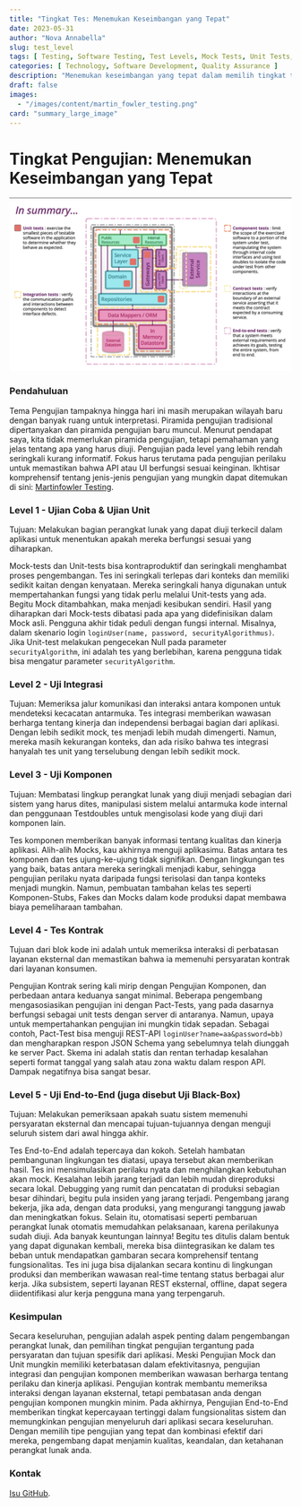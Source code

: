 ```yaml
---
title: "Tingkat Tes: Menemukan Keseimbangan yang Tepat"
date: 2023-05-31
author: "Nova Annabella"
slug: test_level
tags: [ Testing, Software Testing, Test Levels, Mock Tests, Unit Tests, Integration Tests, Component Tests, Contract Tests, End-to-End Tests ]
categories: [ Technology, Software Development, Quality Assurance ]
description: "Menemukan keseimbangan yang tepat dalam memilih tingkat tes yang sesuai untuk pengujian perangkat lunak"
draft: false
images:
  - "/images/content/martin_fowler_testing.png"
card: "summary_large_image"
---
```



# Tingkat Pengujian: Menemukan Keseimbangan yang Tepat

[![testebenen](/images/content/martin_fowler_testing.png)](https://martinfowler.com/articles/microservice-testing/)


### Pendahuluan

Tema Pengujian tampaknya hingga hari ini masih merupakan wilayah baru dengan banyak ruang untuk interpretasi. Piramida pengujian tradisional dipertanyakan dan piramida pengujian baru muncul. Menurut pendapat saya, kita tidak memerlukan piramida pengujian, tetapi pemahaman yang jelas tentang apa yang harus diuji. Pengujian pada level yang lebih rendah seringkali kurang informatif. Fokus harus terutama pada pengujian perilaku untuk memastikan bahwa 
API 
atau UI berfungsi sesuai keinginan. Ikhtisar komprehensif tentang jenis-jenis pengujian yang mungkin dapat ditemukan di sini: 
[Martinfowler Testing](https://martinfowler.com/articles/microservice-testing/).


### Level 1 - Ujian Coba & Ujian Unit

Tujuan: Melakukan bagian perangkat lunak yang dapat diuji terkecil dalam aplikasi untuk menentukan apakah mereka berfungsi sesuai yang diharapkan.

Mock-tests dan Unit-tests bisa kontraproduktif dan seringkali menghambat proses pengembangan. Tes ini seringkali terlepas dari konteks dan memiliki sedikit kaitan dengan kenyataan. Mereka seringkali hanya digunakan untuk mempertahankan fungsi yang tidak perlu melalui Unit-tests yang ada. Begitu Mock ditambahkan, maka menjadi kesibukan sendiri. Hasil yang diharapkan dari Mock-tests dibatasi pada apa yang didefinisikan dalam Mock asli. Pengguna akhir tidak peduli dengan fungsi internal. Misalnya, dalam skenario login `loginUser(name, password, securityAlgorithmus)`. Jika Unit-test melakukan pengecekan Null pada parameter `securityAlgorithm`, ini adalah tes yang berlebihan, karena pengguna tidak bisa mengatur parameter `securityAlgorithm`.


### Level 2 - Uji Integrasi

Tujuan: Memeriksa jalur komunikasi dan interaksi antara komponen untuk mendeteksi kecacatan antarmuka. Tes integrasi
memberikan wawasan berharga tentang kinerja dan independensi berbagai bagian dari aplikasi. Dengan lebih sedikit mock,
tes menjadi lebih mudah dimengerti. Namun, mereka masih kekurangan konteks, dan ada risiko bahwa tes integrasi hanyalah
tes unit yang terselubung dengan lebih sedikit mock.

### Level 3 - Uji Komponen

Tujuan: Membatasi lingkup perangkat lunak yang diuji menjadi sebagian dari sistem yang harus dites, manipulasi sistem
melalui antarmuka kode internal dan penggunaan Testdoubles untuk mengisolasi kode yang diuji dari komponen lain.

Tes komponen memberikan banyak informasi tentang kualitas dan kinerja aplikasi. Alih-alih
Mocks, kau akhirnya menguji aplikasimu. Batas antara tes komponen dan tes ujung-ke-ujung tidak
signifikan. Dengan lingkungan tes yang baik, batas antara mereka seringkali menjadi kabur, sehingga pengujian perilaku nyata
daripada fungsi terisolasi dan tanpa konteks menjadi mungkin. Namun, pembuatan tambahan
kelas tes seperti Komponen-Stubs, Fakes dan Mocks dalam kode produksi dapat membawa biaya pemeliharaan tambahan.

### Level 4 - Tes Kontrak

Tujuan dari blok kode ini adalah untuk memeriksa interaksi di perbatasan layanan eksternal dan
memastikan bahwa ia memenuhi persyaratan kontrak dari layanan konsumen.

Pengujian Kontrak sering kali mirip dengan Pengujian Komponen, dan perbedaan antara keduanya sangat minimal. Beberapa pengembang
mengasosiasikan pengujian ini dengan Pact-Tests, yang pada dasarnya berfungsi sebagai unit tests dengan server di antaranya. Namun,
upaya untuk mempertahankan pengujian ini mungkin tidak sepadan. Sebagai contoh, Pact-Test bisa
menguji REST-API `loginUser?name=aa&password=bb)` dan mengharapkan respon JSON Schema yang sebelumnya telah diunggah ke server Pact.
Skema ini adalah statis dan rentan terhadap kesalahan seperti format tanggal yang salah atau zona waktu dalam
respon API. Dampak negatifnya bisa sangat besar.

### Level 5 - Uji End-to-End (juga disebut Uji Black-Box)

Tujuan: Melakukan pemeriksaan apakah suatu sistem memenuhi persyaratan eksternal dan mencapai tujuan-tujuannya dengan menguji seluruh sistem dari
awal hingga akhir.

Tes End-to-End adalah tepercaya dan kokoh. Setelah hambatan pembangunan lingkungan tes diatasi, upaya tersebut akan memberikan hasil. Tes ini mensimulasikan perilaku nyata dan menghilangkan kebutuhan akan mock. Kesalahan lebih jarang
terjadi dan lebih mudah direproduksi secara lokal. Debugging yang rumit dan pencatatan di produksi
sebagian besar dihindari, begitu pula insiden yang jarang terjadi. Pengembang jarang bekerja, jika ada, dengan
data produksi, yang mengurangi tanggung jawab dan meningkatkan fokus. Selain itu, otomatisasi seperti
pembaruan perangkat lunak otomatis memudahkan pelaksanaan, karena perilakunya sudah diuji. Ada banyak keuntungan lainnya! Begitu
tes ditulis dalam bentuk yang dapat digunakan kembali, mereka bisa diintegrasikan ke dalam tes beban untuk mendapatkan gambaran
secara komprehensif tentang fungsionalitas. Tes ini juga bisa dijalankan secara kontinu di lingkungan produksi
dan memberikan wawasan real-time tentang status berbagai alur kerja. Jika subsistem, seperti
layanan REST eksternal, offline, dapat segera diidentifikasi alur kerja pengguna mana yang
terpengaruh.

### Kesimpulan

Secara keseluruhan, pengujian adalah aspek penting dalam pengembangan perangkat lunak, dan pemilihan tingkat pengujian tergantung pada
persyaratan dan tujuan spesifik dari aplikasi. Meski Pengujian Mock dan Unit mungkin memiliki keterbatasan dalam efektivitasnya,
pengujian integrasi dan pengujian komponen memberikan wawasan berharga tentang perilaku dan
kinerja aplikasi. Pengujian kontrak membantu memeriksa interaksi dengan layanan eksternal, tetapi pembatasan anda
dengan pengujian komponen mungkin minim. Pada akhirnya, Pengujian End-to-End memberikan tingkat kepercayaan tertinggi dalam
fungsionalitas sistem dan memungkinkan pengujian menyeluruh dari aplikasi secara keseluruhan. Dengan memilih tipe
pengujian yang tepat dan kombinasi efektif dari mereka, pengembang dapat menjamin kualitas, keandalan, dan ketahanan perangkat lunak anda.

### Kontak

[Isu GitHub](https://github.com/NovaAnnabella/the_unspoken/issues/new/choose).
